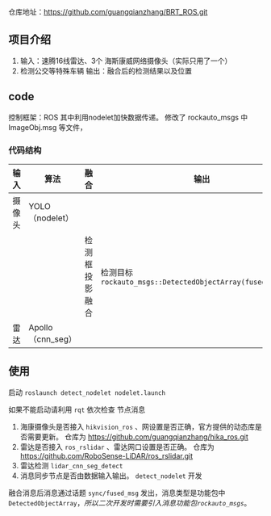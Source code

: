 仓库地址：https://github.com/guangqianzhang/BRT_ROS.git
## 项目介绍
1. 输入：速腾16线雷达、3个 海斯康威网络摄像头（实际只用了一个）
2. 检测公交等特殊车辆 输出：融合后的检测结果以及位置 

## code
控制框架：ROS
其中利用nodelet加快数据传递。
修改了 rockauto_msgs 中 ImageObj.msg 等文件， 
### 代码结构

|  输入   | 算法  | 融合 |输出|
|  ----  | ----  |----|----|
| 摄像头  | YOLO（nodelet） | |  |
|| |检测框投影融合|检测目标 `rockauto_msgs::DetectedObjectArray(fused_objects)`|
| 雷达  | Apollo（cnn_seg） | ||

## 使用 

 启动
    `roslaunch detect_nodelet nodelet.launch`
   

如果不能启动请利用  `rqt` 依次检查 节点消息
1. 海康摄像头是否接入 `hikvision_ros` 、网设置是否正确，官方提供的动态库是否需要更新。
    仓库为  https://github.com/guangqianzhang/hika_ros.git
2. 雷达是否接入  `ros_rslidar` 、雷达网口设置是否正确。
    仓库为 https://github.com/RoboSense-LiDAR/ros_rslidar.git
3. 雷达检测  `lidar_cnn_seg_detect`
4. 消息同步节点是否由数据输入输出。 `detect_nodelet`
 开发

融合消息后消息通过话题 `sync/fused_msg` 发出，消息类型是功能包中`DetectedObjectArray`，*所以二次开发时需要引入消息功能包`rockauto_msgs`*。
